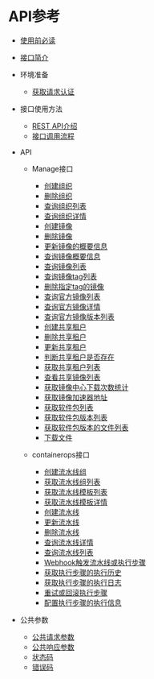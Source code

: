 # API参考

-   [使用前必读](使用前必读.md)
-   [接口简介](接口简介.md)
-   环境准备
    -   [获取请求认证](获取请求认证.md)

-   接口使用方法
    -   [REST API介绍](REST-API介绍.md)
    -   [接口调用流程](接口调用流程.md)

-   API
    -   Manage接口
        -   [创建组织](创建组织.md)
        -   [删除组织](删除组织.md)
        -   [查询组织列表](查询组织列表.md)
        -   [查询组织详情](查询组织详情.md)
        -   [创建镜像](创建镜像.md)
        -   [删除镜像](删除镜像.md)
        -   [更新镜像的概要信息](更新镜像的概要信息.md)
        -   [查询镜像概要信息](查询镜像概要信息.md)
        -   [查询镜像列表](查询镜像列表.md)
        -   [查询镜像tag列表](查询镜像tag列表.md)
        -   [删除指定tag的镜像](删除指定tag的镜像.md)
        -   [查询官方镜像列表](查询官方镜像列表.md)
        -   [查询官方镜像详情](查询官方镜像详情.md)
        -   [查询官方镜像版本列表](查询官方镜像版本列表.md)
        -   [创建共享租户](创建共享租户.md)
        -   [删除共享租户](删除共享租户.md)
        -   [更新共享租户](更新共享租户.md)
        -   [判断共享租户是否存在](判断共享租户是否存在.md)
        -   [获取共享租户列表](获取共享租户列表.md)
        -   [查看共享镜像列表](查看共享镜像列表.md)
        -   [获取镜像中心下载次数统计](获取镜像中心下载次数统计.md)
        -   [获取镜像加速器地址](获取镜像加速器地址.md)
        -   [获取软件包列表](获取软件包列表.md)
        -   [获取软件包版本列表](获取软件包版本列表.md)
        -   [获取软件包版本的文件列表](获取软件包版本的文件列表.md)
        -   [下载文件](下载文件.md)

    -   containerops接口
        -   [创建流水线组](创建流水线组.md)
        -   [获取流水线组列表](获取流水线组列表.md)
        -   [获取流水线模板列表](获取流水线模板列表.md)
        -   [获取流水线模板详情](获取流水线模板详情.md)
        -   [创建流水线](创建流水线.md)
        -   [更新流水线](更新流水线.md)
        -   [删除流水线](删除流水线.md)
        -   [查询流水线详情](查询流水线详情.md)
        -   [查询流水线列表](查询流水线列表.md)
        -   [Webhook触发流水线或执行步骤](Webhook触发流水线或执行步骤.md)
        -   [获取执行步骤的执行历史](获取执行步骤的执行历史.md)
        -   [获取执行步骤的执行日志](获取执行步骤的执行日志.md)
        -   [重试或回滚执行步骤](重试或回滚执行步骤.md)
        -   [配置执行步骤的执行信息](配置执行步骤的执行信息.md)


-   公共参数
    -   [公共请求参数](公共请求参数.md)
    -   [公共响应参数](公共响应参数.md)
    -   [状态码](状态码.md)
    -   [错误码](错误码.md)


